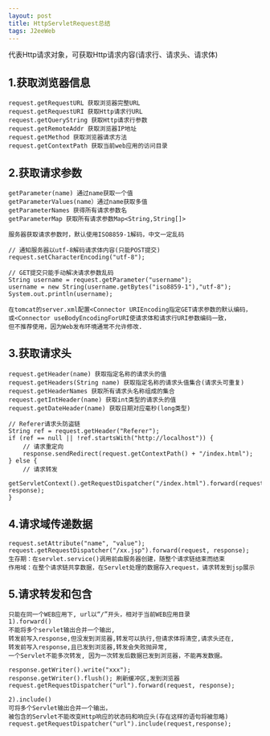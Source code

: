 ```yaml
---
layout: post
title: HttpServletRequest总结
tags: J2eeWeb
---
```

代表Http请求对象，可获取Http请求内容(请求行、请求头、请求体)
	
## 1.获取浏览器信息
	request.getRequestURL 获取浏览器完整URL
	request.getRequestURI 获取Http请求行URL
	request.getQueryString 获取Http请求行参数
	request.getRemoteAddr 获取浏览器IP地址
	request.getMethod 获取浏览器请求方法
	request.getContextPath 获取当前web应用的访问目录
	
## 2.获取请求参数
	getParameter(name) 通过name获取一个值
	getParameterValues(name）通过name获取多值
	getParameterNames 获得所有请求参数名
	getParameterMap 获取所有请求参数Map<String,String[]>	
		
	服务器获取请求参数时，默认使用ISO8859-1解码，中文一定乱码
	
	// 通知服务器以utf-8解码请求体内容(只能POST提交)
	request.setCharacterEncoding("utf-8");
	
	// GET提交只能手动解决请求参数乱码
	String username = request.getParameter("username");
	username = new String(username.getBytes("iso8859-1"),"utf-8");
	System.out.println(username);
	
	在tomcat的server.xml配置<Connector URIEncoding指定GET请求参数的默认编码，		
	或<Connector useBodyEncodingForURI使请求体和请求行URI参数编码一致，
	但不推荐使用，因为Web发布环境通常不允许修改.

## 3.获取请求头
	request.getHeader(name) 获取指定名称的请求头的值
	request.getHeaders(String name) 获取指定名称的请求头值集合(请求头可重复)
	request.getHeaderNames 获取所有请求头名称组成的集合
	request.getIntHeader(name) 获取int类型的请求头的值
	request.getDateHeader(name) 获取日期对应毫秒(long类型)
	
	// Referer请求头防盗链
	String ref = request.getHeader("Referer");
	if (ref == null || !ref.startsWith("http://localhost")) {
		// 请求重定向
		response.sendRedirect(request.getContextPath() + "/index.html");
	} else {
		// 请求转发
		getServletContext().getRequestDispatcher("/index.html").forward(request, response);
	}		
		
## 4.请求域传递数据
	request.setAttribute("name", "value");
	request.getRequestDispatcher("/xx.jsp").forward(request, response);
	生存期：在servlet.service()调用前由服务器创建，随整个请求链结束而结束
	作用域：在整个请求链共享数据，在Servlet处理的数据存入request，请求转发到jsp展示
	
	
## 5.请求转发和包含
	只能在同一个WEB应用下, url以“/”开头，相对于当前WEB应用目录
	1).forward()
	不能将多个servlet输出合并一个输出,
	转发前写入response,但没发到浏览器,转发可以执行,但请求体将清空,请求头还在,
	转发前写入response,且已发到浏览器,转发会失败抛异常,
	一个Servlet不能多次转发, 因为一次转发后数据已发到浏览器，不能再发数据。
	
	response.getWriter().write("xxx");
	response.getWriter().flush(); 刷新缓冲区,发到浏览器
	request.getRequestDispatcher("url").forward(request, response);	
	
	2).include()
	可将多个Servlet输出合并一个输出，
	被包含的Servlet不能改变Http响应的状态码和响应头(存在这样的语句将被忽略)
	request.getRequestDispatcher("url").include(request,response);